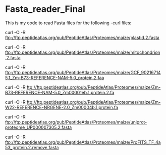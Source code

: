 # Fasta_reader_Final
This is my code to read Fasta files for the following -curl files:

curl -O -R ftp://ftp.peptideatlas.org/pub/PeptideAtlas/Proteomes/maize/plastid.2.fasta

curl -O -R ftp://ftp.peptideatlas.org/pub/PeptideAtlas/Proteomes/maize/mitochondrion.2.fasta

curl -O -R ftp://ftp.peptideatlas.org/pub/PeptideAtlas/Proteomes/maize/GCF_902167145.1_Zm-B73-REFERENCE-NAM-5.0_protein.2.faa

curl -O -R ftp://ftp.peptideatlas.org/pub/PeptideAtlas/Proteomes/maize/Zm-B73-REFERENCE-NAM-5.0_Zm00001eb.1.protein.2.fa

curl -O -R ftp://ftp.peptideatlas.org/pub/PeptideAtlas/Proteomes/maize/Zm-W22-REFERENCE-NRGENE-2.0_Zm00004b.1.protein.fa

curl -O -R ftp://ftp.peptideatlas.org/pub/PeptideAtlas/Proteomes/maize/uniprot-proteome_UP000007305.2.fasta

curl -O -R ftp://ftp.peptideatlas.org/pub/PeptideAtlas/Proteomes/maize/ProFITS_TF_4a53_protein.2.remove.fasta
